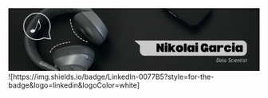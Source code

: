 <div id="header" align="center">
  <img decoding="async" src="https://github.com/NikolaiGarcia/NikolaiGarcia/blob/main/Banner.png" width="800"/>
</div>
![https://img.shields.io/badge/LinkedIn-0077B5?style=for-the-badge&logo=linkedin&logoColor=white]
